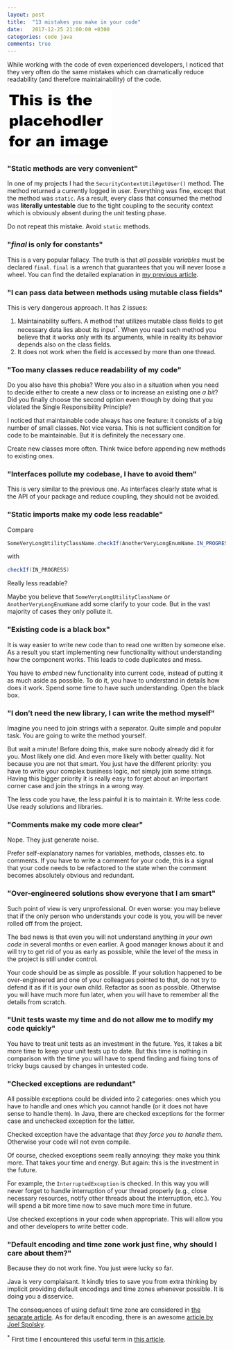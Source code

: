 ```yaml
---
layout: post
title:  "13 mistakes you make in your code"
date:   2017-12-25 21:00:00 +0300
categories: code java
comments: true
---
```


While working with the code of even experienced developers, I noticed that they very often do the same mistakes which can dramatically reduce readability (and therefore maintainability) of the code.

<img alt="13" src="/assets/placeholder.png">

### "Static methods are very convenient"

In one of my projects I had the `SecurityContextUtil#getUser()` method. The method returned a currently logged in user. Everything was fine, except that the method was `static`. As a result, every class that consumed the method was __literally untestable__ due to the tight coupling to the security context which is obviously absent during the unit testing phase.

Do not repeat this mistake. Avoid `static` methods.

### "_final_ is only for constants"

This is a very popular fallacy. The truth is that _all possible variables_ must be declared `final`. `final` is a wrench that guarantees that you will never loose a wheel. You can find the detailed explanation in [my previous article](/2017/11/13/the-most-underestimated-keyword-in-java).

### "I can pass data between methods using mutable class fields"

This is very dangerous approach. It has 2 issues:

1. Maintainability suffers. A method that utilizes mutable class fields to get necessary data lies about its input<sup>*</sup>. When you read such method you believe that it works only with its arguments, while in reality its behavior depends also on the class fields.
2. It does not work when the field is accessed by more than one thread.

### "Too many classes reduce readability of my code"

Do you also have this phobia? Were you also in a situation when you need to decide either to create a new class or to increase an existing one _a bit_? Did you finally choose the second option even though by doing that you violated the Single Responsibility Principle?
 
I noticed that maintainable code always has one feature: it consists of a big number of small classes. Not vice versa. This is not sufficient condition for code to be maintainable. But it is definitely the necessary one.
 
Create new classes more often. Think twice before appending new methods to existing ones.

### "Interfaces pollute my codebase, I have to avoid them"

This is very similar to the previous one. As interfaces clearly state what is the API of your package and reduce coupling, they should not be avoided.

### "Static imports make my code less readable"

Compare

```java
SomeVeryLongUtilityClassName.checkIf(AnotherVeryLongEnumName.IN_PROGRESS)
```

with

```java
checkIf(IN_PROGRESS)
```

Really less readable?

Maybe you believe that `SomeVeryLongUtilityClassName` or `AnotherVeryLongEnumName` add some clarify to your code. But in the vast majority of cases they only pollute it.

### "Existing code is a black box"

It is way easier to write new code than to read one written by someone else. As a result you start implementing new functionality without understanding how the component works. This leads to code duplicates and mess.

You have to _embed_ new functionality into current code, instead of putting it as much aside as possible. To do it, you have to understand in details how does it work. Spend some time to have such understanding. Open the black box.

### "I don’t need the new library, I can write the method myself"

Imagine you need to join strings with a separator. Quite simple and popular task. You are going to write the method yourself.

But wait a minute! Before doing this, make sure nobody already did it for you. Most likely one did. And even more likely with better quality. Not because you are not that smart. You just have the different priority: you have to write your complex business logic, not simply join some strings. Having this bigger priority it is really easy to forget about an important corner case and join the strings in a wrong way.

The less code you have, the less painful it is to maintain it. Write less code. Use ready solutions and libraries.

### "Comments make my code more clear"

Nope. They just generate noise.

Prefer self-explanatory names for variables, methods, classes etc. to comments. If you have to write a comment for your code, this is a signal that your code needs to be refactored to the state when the comment becomes absolutely obvious and redundant.

### "Over-engineered solutions show everyone that I am smart"

Such point of view is very unprofessional. Or even worse: you may believe that if the only person who understands your code is you, you will be never rolled off from the project.

The bad news is that even you will not understand anything _in your own code_ in several months or even earlier. A good manager knows about it and will try to get rid of you as early as possible, while the level of the mess in the project is still under control.

Your code should be as simple as possible. If your solution happened to be over-engineered and one of your colleagues pointed to that, do not try to defend it as if it is your own child. Refactor as soon as possible. Otherwise you will have much more fun later, when you will have to remember all the details from scratch.

### "Unit tests waste my time and do not allow me to modify my code quickly"

You have to treat unit tests as an investment in the future. Yes, it takes a bit more time to keep your unit tests up to date. But this time is nothing in comparison with the time you will have to spend finding and fixing tons of tricky bugs caused by changes in untested code.

### "Checked exceptions are redundant"

All possible exceptions could be divided into 2 categories: ones which you have to handle and ones which you cannot handle (or it does not have sense to handle them). In Java, there are checked exceptions for the former case and unchecked exception for the latter.

Checked exception have the advantage that _they force you to handle them_. Otherwise your code will not even compile.

Of course, checked exceptions seem really annoying: they make you think more. That takes your time and energy. But again: this is the investment in the future.

For example, the `InterruptedException` is checked. In this way you will never forget to handle interruption of your thread properly (e.g., close necessary resources, notify other threads about the interruption, etc.). You will spend a bit more time now to save much more time in future.

Use checked exceptions in your code when appropriate. This will allow you and other developers to write better code.

### "Default encoding and time zone work just fine, why should I care about them?"

Because they do not work fine. You just were lucky so far.

Java is very complaisant. It kindly tries to save you from extra thinking by implicit providing default encodings and time zones whenever possible. It is doing you a disservice.

The consequences of using default time zone are considered in [the separate article](/2017/12/11/why-is-20-12-2017-12-00-not-a-moment-in-time). As for default encoding, there is an awesome [article by Joel Spolsky](https://www.joelonsoftware.com/2003/10/08/the-absolute-minimum-every-software-developer-absolutely-positively-must-know-about-unicode-and-character-sets-no-excuses/).

<sup>*</sup> First time I encountered this useful term in [this article](https://www.toptal.com/qa/how-to-write-testable-code-and-why-it-matters).